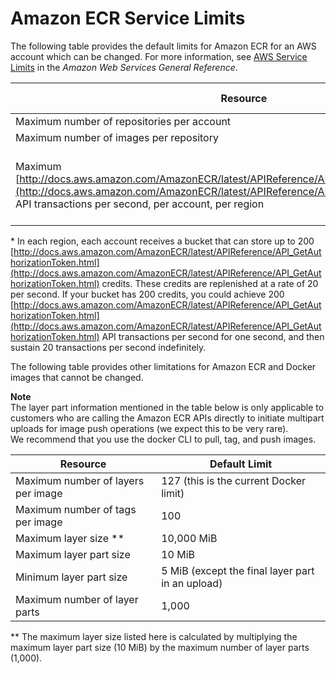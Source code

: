 # Amazon ECR Service Limits<a name="service_limits"></a>

The following table provides the default limits for Amazon ECR for an AWS account which can be changed\. For more information, see [AWS Service Limits](http://docs.aws.amazon.com/general/latest/gr/aws_service_limits.html) in the *Amazon Web Services General Reference*\.


| Resource | Default Limit | 
| --- | --- | 
| Maximum number of repositories per account | 1,000 | 
| Maximum number of images per repository | 1,000 | 
| Maximum [http://docs.aws.amazon.com/AmazonECR/latest/APIReference/API_GetAuthorizationToken.html](http://docs.aws.amazon.com/AmazonECR/latest/APIReference/API_GetAuthorizationToken.html) API transactions per second, per account, per region | 20 sustained, with the ability to burst up to 200 \* | 

\* In each region, each account receives a bucket that can store up to 200 [http://docs.aws.amazon.com/AmazonECR/latest/APIReference/API_GetAuthorizationToken.html](http://docs.aws.amazon.com/AmazonECR/latest/APIReference/API_GetAuthorizationToken.html) credits\. These credits are replenished at a rate of 20 per second\. If your bucket has 200 credits, you could achieve 200 [http://docs.aws.amazon.com/AmazonECR/latest/APIReference/API_GetAuthorizationToken.html](http://docs.aws.amazon.com/AmazonECR/latest/APIReference/API_GetAuthorizationToken.html) API transactions per second for one second, and then sustain 20 transactions per second indefinitely\.

The following table provides other limitations for Amazon ECR and Docker images that cannot be changed\.

**Note**  
The layer part information mentioned in the table below is only applicable to customers who are calling the Amazon ECR APIs directly to initiate multipart uploads for image push operations \(we expect this to be very rare\)\.  
We recommend that you use the docker CLI to pull, tag, and push images\.


| Resource | Default Limit | 
| --- | --- | 
| Maximum number of layers per image | 127 \(this is the current Docker limit\) | 
| Maximum number of tags per image | 100 | 
| Maximum layer size \*\* | 10,000 MiB | 
| Maximum layer part size | 10 MiB | 
| Minimum layer part size | 5 MiB \(except the final layer part in an upload\) | 
| Maximum number of layer parts | 1,000 | 

\*\* The maximum layer size listed here is calculated by multiplying the maximum layer part size \(10 MiB\) by the maximum number of layer parts \(1,000\)\.
